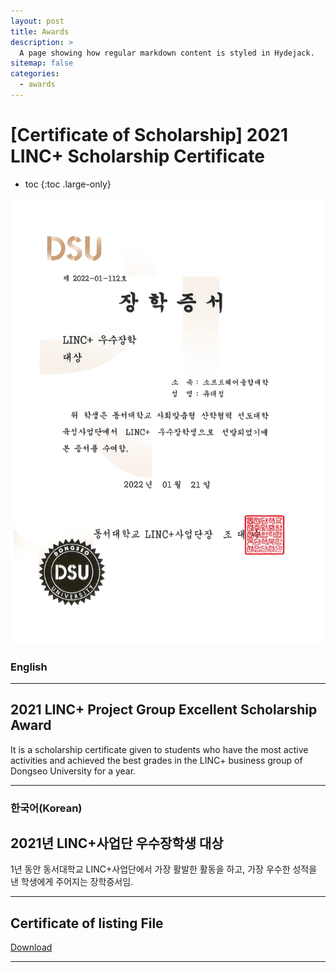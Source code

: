 ```yaml
---
layout: post
title: Awards
description: >
  A page showing how regular markdown content is styled in Hydejack.
sitemap: false
categories:
  - awards
---
```


# [Certificate of Scholarship] 2021 LINC+ Scholarship Certificate

* toc
{:toc .large-only}

![screenshot](/assets/img/blog/example-content-linc.png)

### English
---
## 2021 LINC+ Project Group Excellent Scholarship Award
 It is a scholarship certificate given to students who have the most active activities and achieved the best grades in the LINC+ business group of Dongseo University for a year.
  
---

### 한국어(Korean)
## 2021년 LINC+사업단 우수장학생 대상
  
  1년 동안 동서대학교 LINC+사업단에서 가장 활발한 활동을 하고, 가장 우수한 성적을 낸 학생에게 주어지는 장학증서임.

---

## Certificate of listing File
[Download](https://bit.ly/3MFg9WN)

---